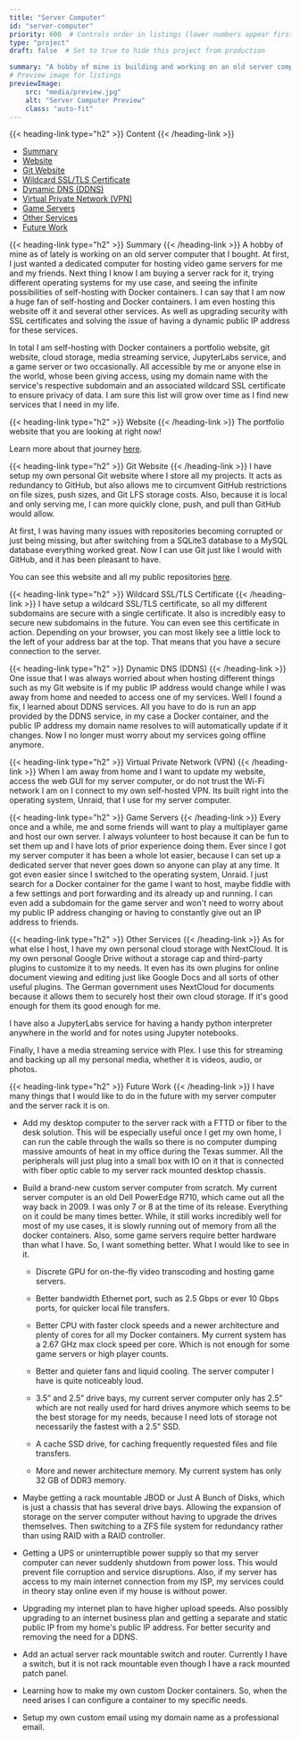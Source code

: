 ```yaml
---
title: "Server Computer"
id: "server-computer"
priority: 600  # Controls order in listings (lower numbers appear first)
type: "project"
draft: false  # Set to true to hide this project from production

summary: "A hobby of mine is building and working on an old server computer. I use it for various things such as hosting a portfolio website, personal Git website, dedicated game servers, and much more."
# Preview image for listings
previewImage:
    src: "media/preview.jpg"
    alt: "Server Computer Preview"
    class: "auto-fit"
---
```

{{< heading-link type="h2" >}} Content {{< /heading-link >}}
<!-- markdownlint-disable MD051 -->
- [Summary](#summary)
- [Website](#website)
- [Git Website](#git-website)
- [Wildcard SSL/TLS Certificate](#wildcard-tls-cert)
- [Dynamic DNS (DDNS)](#dynamic-dns)
- [Virtual Private Network (VPN)](#vpn)
- [Game Servers](#game-servers)
- [Other Services](#other-services)
- [Future Work](#future-work)
<!-- markdownlint-enable MD051 -->

{{< heading-link type="h2" >}} Summary {{< /heading-link >}}
A hobby of mine as of lately is working on an old server computer that I bought. At first, I just wanted a dedicated computer for hosting video game servers for me and my friends. Next thing I know I am buying a server rack for it, trying different operating systems for my use case, and seeing the infinite possibilities of self-hosting with Docker containers. I can say that I am now a huge fan of self-hosting and Docker containers. I am even hosting this website off it and several other services. As well as upgrading security with SSL certificates and solving the issue of having a dynamic public IP address for these services.

In total I am self-hosting with Docker containers a portfolio website, git website, cloud storage, media streaming service, JupyterLabs service, and a game server or two occasionally. All accessible by me or anyone else in the world, whose been giving access, using my domain name with the service's respective subdomain and an associated wildcard SSL certificate to ensure privacy of data. I am sure this list will grow over time as I find new services that I need in my life.

{{< heading-link type="h2" >}} Website {{< /heading-link >}}
The portfolio website that you are looking at right now!

Learn more about that journey [here](/www.matthewgreen.gg).

{{< heading-link type="h2" >}} Git Website {{< /heading-link >}}
I have setup my own personal Git website where I store all my projects. It acts as redundancy to GitHub,
but also allows me to circumvent GitHub restrictions on file sizes, push sizes, and Git LFS storage
costs. Also, because it is local and only serving me, I can more quickly clone, push, and pull than
GitHub would allow.

At first, I was having many issues with repositories becoming corrupted or just being missing, but after
switching from a SQLite3 database to a MySQL database everything worked great. Now I can use Git just
like I would with GitHub, and it has been pleasant to have.

You can see this website and all my public repositories [here](https://git.matthewgreen.gg/mgreen).

{{< heading-link type="h2" >}} Wildcard SSL/TLS Certificate {{< /heading-link >}}
I have setup a wildcard SSL/TLS certificate, so all my different subdomains are secure with a single certificate. It also is incredibly easy to secure new subdomains in the future. You can even see this certificate in action. Depending on your browser, you can most likely see a little lock to the left of your address bar at the top. That means that you have a secure connection to the server.

{{< heading-link type="h2" >}} Dynamic DNS (DDNS) {{< /heading-link >}}
One issue that I was always worried about when hosting different things such as my Git website is if my public IP address would change while I was away from home and needed to access one of my services. Well I found a fix, I learned about DDNS services. All you have to do is run an app provided by the DDNS service, in my case a Docker container, and the public IP address my domain name resolves to will automatically update if it changes. Now I no longer must worry about my services going offline anymore.

{{< heading-link type="h2" >}} Virtual Private Network (VPN) {{< /heading-link >}}
When I am away from home and I want to update my website, access the web GUI for my server computer, or do not trust the Wi-Fi network I am on I connect to my own self-hosted VPN. Its built right into the operating system, Unraid, that I use for my server computer.

{{< heading-link type="h2" >}} Game Servers {{< /heading-link >}}
Every once and a while, me and some friends will want to play a multiplayer game and host our own server. I always volunteer to host because it can be fun to set them up and I have lots of prior experience doing them. Ever since I got my server computer it has been a whole lot easier, because I can set up a dedicated server that never goes down so anyone can play at any time. It got even easier since I switched to the operating system, Unraid. I just search for a Docker container for the game I want to host, maybe fiddle with a few settings and port forwarding and its already up and running. I can even add a subdomain for the game server and won't need to worry about my public IP address changing or having to constantly give out an IP address to friends.

{{< heading-link type="h2" >}} Other Services {{< /heading-link >}}
As for what else I host, I have my own personal cloud storage with NextCloud. It is my own personal Google Drive without a storage cap and third-party plugins to customize it to my needs. It even has its own plugins for online document viewing and editing just like Google Docs and all sorts of other useful plugins. The German government uses NextCloud for documents because it allows them to securely host their own cloud storage. If it's good enough for them its good enough for me.

I have also a JupyterLabs service for having a handy python interpreter anywhere in the world and for notes using Jupyter notebooks.

Finally, I have a media streaming service with Plex. I use this for streaming and backing up all my personal media, whether it is videos, audio, or photos.

{{< heading-link type="h2" >}} Future Work {{< /heading-link >}}
I have many things that I would like to do in the future with my server computer and the server rack it is on.

- Add my desktop computer to the server rack with a FTTD or fiber to the desk solution. This will be especially useful once I get my own home, I can run the cable through the walls so there is no computer dumping massive amounts of heat in my office during the Texas summer. All the peripherals will just plug into a small box with IO on it that is connected with fiber optic cable to my server rack mounted desktop chassis.

- Build a brand-new custom server computer from scratch. My current server computer is an old Dell PowerEdge R710, which came out all the way back in 2009. I was only 7 or 8 at the time of its release. Everything on it could be many times better. While, it still works incredibly well for most of my use cases, it is slowly running out of memory from all the docker containers. Also, some game servers require better hardware than what I have. So, I want something better. What I would like to see in it.

  - Discrete GPU for on-the-fly video transcoding and hosting game servers.

  - Better bandwidth Ethernet port, such as 2.5 Gbps or ever 10 Gbps ports, for quicker local file transfers.

  - Better CPU with faster clock speeds and a newer architecture and plenty of cores for all my Docker containers. My current system has a 2.67 GHz max clock speed per core. Which is not enough for some game servers or high player counts.

  - Better and quieter fans and liquid cooling. The server computer I have is quite noticeably loud.

  - 3.5” and 2.5” drive bays, my current server computer only has 2.5” which are not really used for hard drives anymore which seems to be the best storage for my needs, because I need lots of storage not necessarily the fastest with a 2.5” SSD.

  - A cache SSD drive, for caching frequently requested files and file transfers.

  - More and newer architecture memory. My current system has only 32 GB of DDR3 memory.

- Maybe getting a rack mountable JBOD or Just A Bunch of Disks, which is just a chassis that has several drive bays. Allowing the expansion of storage on the server computer without having to upgrade the drives themselves. Then switching to a ZFS file system for redundancy rather than using RAID with a RAID controller.

- Getting a UPS or uninterruptible power supply so that my server computer can never suddenly shutdown from power loss. This would prevent file corruption and service disruptions. Also, if my server has access to my main internet connection from my ISP, my services could in theory stay online even if my house is without power.

- Upgrading my internet plan to have higher upload speeds. Also possibly upgrading to an internet business plan and getting a separate and static public IP from my home's public IP address. For better security and removing the need for a DDNS.

- Add an actual server rack mountable switch and router. Currently I have a switch, but it is not rack mountable even though I have a rack mounted patch panel.

- Learning how to make my own custom Docker containers. So, when the need arises I can configure a container to my specific needs.

- Setup my own custom email using my domain name as a professional email.
